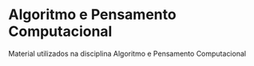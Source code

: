 # Algoritmo e Pensamento Computacional
 Material utilizados na disciplina Algoritmo e Pensamento Computacional 
